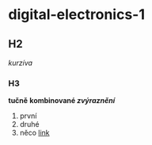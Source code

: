 # digital-electronics-1
## H2
*kurzíva*
### H3
**tučně**
**kombinované _zvýraznění_**
1. první
2. druhé
  1. něco
[link](https://www.google.com)
